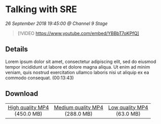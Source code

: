 # Talking with SRE

*26 September 2018 19:45:00 @ Channel 9 Stage*

> [!VIDEO https://www.youtube.com/embed/YBBbT7oKPfQ]

## Details

Lorem ipsum dolor sit amet, consectetur adipiscing elit, sed do eiusmod tempor incididunt ut labore et dolore magna aliqua. Ut enim ad minim veniam, quis nostrud exercitation ullamco laboris nisi ut aliquip ex ea commodo consequat. (00:13:43)

## Download

||||
|:--:|:----:|:-:|
|[High quality MP4](https://sec.ch9.ms/ch9/18f8/a7edaac1-dc88-4389-8719-6c45efe218f8/ch9d3s05v2_high.mp4)<br />(450.0 MB)|[Medium quality MP4](https://sec.ch9.ms/ch9/18f8/a7edaac1-dc88-4389-8719-6c45efe218f8/ch9d3s05v2_mid.mp4)<br />(288.0 MB)|[Low quality MP4](https://sec.ch9.ms/ch9/18f8/a7edaac1-dc88-4389-8719-6c45efe218f8/ch9d3s05v2.mp4)<br />(63.0 MB)|